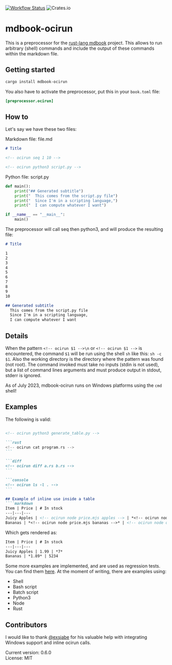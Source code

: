 [![Workflow Status](https://github.com/FauconFan/mdbook-ocirun/actions/workflows/main.yml/badge.svg)](https://github.com/FauconFan/mdbook-ocirun/actions?query=workflow%3A%22main%22)
![Crates.io](https://img.shields.io/crates/l/mdbook-ocirun)

# mdbook-ocirun

This is a preprocessor for the [rust-lang mdbook](https://github.com/rust-lang/mdBook) project. This allows to run arbitrary (shell) commands and include the output of these commands within the markdown file.

## Getting started

```sh
cargo install mdbook-ocirun
```

You also have to activate the preprocessor, put this in your `book.toml` file:
```toml
[preprocessor.ocirun]
```

## How to

Let's say we have these two files:

Markdown file: file.md
```markdown
# Title

<!-- ocirun seq 1 10 -->

<!-- ocirun python3 script.py -->

```

Python file: script.py
```python
def main():
    print("## Generated subtitle")
    print("  This comes from the script.py file")
    print("  Since I'm in a scripting language,")
    print("  I can compute whatever I want")

if __name__ == "__main__":
    main()

```

The preprocessor will call seq then python3, and will produce the resulting file:

```markdown
# Title

1
2
3
4
5
6
7
8
9
10

## Generated subtitle
  This comes from the script.py file
  Since I'm in a scripting language,
  I can compute whatever I want


```

## Details

When the pattern `<!-- ocirun $1 -->\n` or `<!-- ocirun $1 -->` is encountered, the command `$1` will be run using the shell `sh` like this: `sh -c $1`.
Also the working directory is the directory where the pattern was found (not root).
The command invoked must take no inputs (stdin is not used), but a list of command lines arguments and must produce output in stdout, stderr is ignored.

As of July 2023, mdbook-ocirun runs on Windows platforms using the `cmd` shell!

## Examples

The following is valid:

````markdown

<!-- ocirun python3 generate_table.py -->

```rust
<!-- ocirun cat program.rs -->
```

```diff
<!-- ocirun diff a.rs b.rs -->
```

```console
<!-- ocirun ls -l . -->
```

## Example of inline use inside a table
````markdown
Item | Price | # In stock
---|---|---
Juicy Apples | <!-- ocirun node price.mjs apples --> | *<!-- ocirun node quantity.mjs apples  -->*
Bananas | *<!-- ocirun node price.mjs bananas -->* | <!-- ocirun node quantity.mjs bananas -->
````

Which gets rendered as:
````markdown
Item | Price | # In stock
---|---|---
Juicy Apples | 1.99 | *7*
Bananas | *1.89* | 5234
````

Some more examples are implemented, and are used as regression tests. You can find them [here](https://github.com/FauconFan/mdbook-ocirun/tree/master/tests/regression/).
At the moment of writing, there are examples using:
- Shell
- Bash script
- Batch script
- Python3
- Node
- Rust


## Contributors

I would like to thank [@exsjabe](https://github.com/exsjabe) for his valuable help with integrating Windows support and inline ocirun calls.

Current version: 0.6.0  
License: MIT
